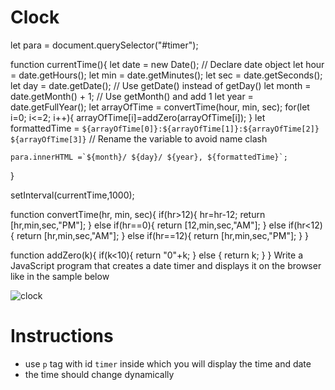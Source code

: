 <!DOCTYPE html>

<html>

<head>
	<link rel="stylesheet" href="styles.css">
</head>

<body>
	<!-- the entire body must be written by student -->
	<p id="timer"></p>
    <script type="text/javascript" src="./script.js">
</script>

</body>

</html>


# Clock
let para = document.querySelector("#timer");

function currentTime(){
    let date = new Date(); // Declare date object
    let hour = date.getHours();
    let min = date.getMinutes();
    let sec = date.getSeconds();
    let day = date.getDate(); // Use getDate() instead of getDay()
    let month = date.getMonth() + 1; // Use getMonth() and add 1
    let year = date.getFullYear();
    let arrayOfTime = convertTime(hour, min, sec);
    for(let i=0; i<=2; i++){
        arrayOfTime[i]=addZero(arrayOfTime[i]);
    }
    let formattedTime = `${arrayOfTime[0]}:${arrayOfTime[1]}:${arrayOfTime[2]} ${arrayOfTime[3]}` // Rename the variable to avoid name clash

    para.innerHTML =`${month}/ ${day}/ ${year}, ${formattedTime}`;
}

setInterval(currentTime,1000);

function convertTime(hr, min, sec){
    if(hr>12){
        hr=hr-12;
        return [hr,min,sec,"PM"];
    } else if(hr==0){
        return [12,min,sec,"AM"];
    } else if(hr<12){
        return [hr,min,sec,"AM"];
    } else if(hr==12){
        return [hr,min,sec,"PM"];
    }
}

function addZero(k){
    if(k<10){
        return "0"+k;
    } else {
        return k;
    }
}
Write a JavaScript program that creates a date timer and displays it on the browser like in the sample below

![clock](https://user-images.githubusercontent.com/78275204/221503139-91ab61de-362a-4f9b-be19-6c060a7c49f8.gif)


# Instructions 
- use `p` tag with id `timer` inside which you will display the time and date
- the time should change dynamically
